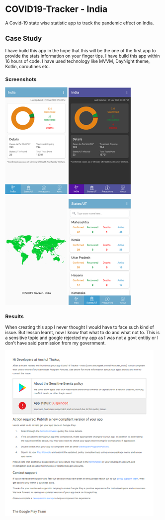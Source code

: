 # COVID19-Tracker - India
A Covid-19 state wise statistic app to track the pandemic effect on India.

## Case Study

I have build this app in the hope that this will be the one of the first app to provide the stats information on your finger tips. I have build this app within 16 hours of code. I have used technology like MVVM, DayNight theme, Kotlin, coroutines etc.

### Screenshots
<img src="pictures/ss_home.png?raw=true" width="200" alt="Home - Light" /> <img src="pictures/ss_home_dark.png?raw=true" width="200" alt="Home - Dark" />
<img src="pictures/ss_splash.png?raw=true" width="200" alt="Splash" /> <img src="pictures/ss_state.png?raw=true" width="200" alt="State wise data" />
### Results

When creating this app I never thought I would have to face such kind of issue. But lesson learnt, now I know that what to do and what not to. This is a sensitive topic and google rejected my app as I was not a govt entitiy or I don't have said permission from my government.

![Google App suspended Screenshot](pictures/ss_google_play.png?raw=true)
